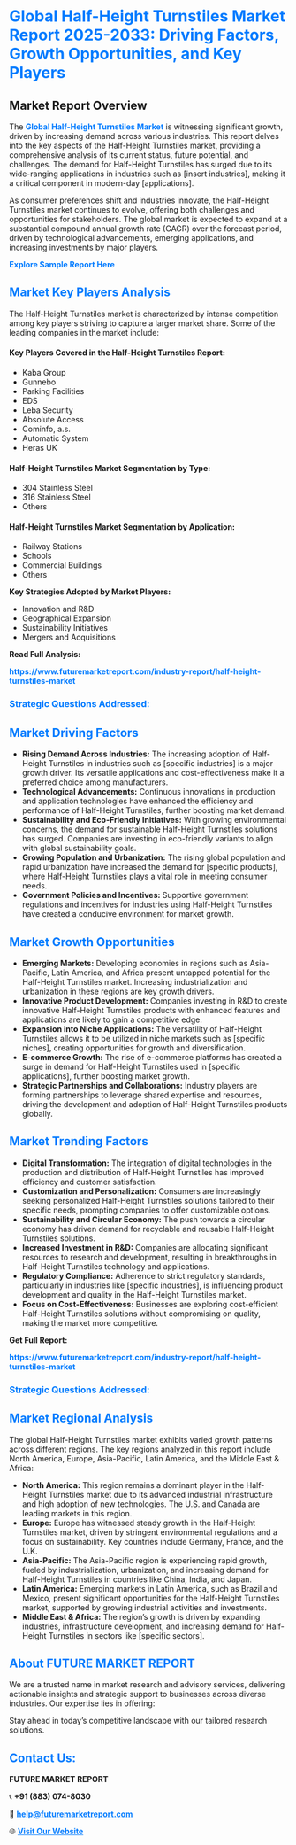 <h1 style="color: #007BFF;">Global Half-Height Turnstiles Market Report 2025-2033: Driving Factors, Growth Opportunities, and Key Players</h1>

<section id="overview">
<h2>Market Report Overview</h2>
<p>The <a href="https://www.futuremarketreport.com/industry-report/half-height-turnstiles-market" style="color: #007BFF; text-decoration: none;"><strong>Global Half-Height Turnstiles Market</strong></a> is witnessing significant growth, driven by increasing demand across various industries. This report delves into the key aspects of the Half-Height Turnstiles market, providing a comprehensive analysis of its current status, future potential, and challenges. The demand for Half-Height Turnstiles has surged due to its wide-ranging applications in industries such as [insert industries], making it a critical component in modern-day [applications].</p>
<p>As consumer preferences shift and industries innovate, the Half-Height Turnstiles market continues to evolve, offering both challenges and opportunities for stakeholders. The global market is expected to expand at a substantial compound annual growth rate (CAGR) over the forecast period, driven by technological advancements, emerging applications, and increasing investments by major players.</p>
</section>

<section id="overview">
<p><a href="https://www.futuremarketreport.com/request-sample/reportId=54716" style="color: #007BFF; text-decoration: none;"><strong>Explore Sample Report Here</strong></a></p>
</section>

<section id="key-players">
<h2 style="color: #007BFF;">Market Key Players Analysis</h2>
<p>The Half-Height Turnstiles market is characterized by intense competition among key players striving to capture a larger market share. Some of the leading companies in the market include:</p>
<h4>Key Players Covered in the Half-Height Turnstiles Report:</h4>
<ul><li>Kaba Group</li><li>Gunnebo</li><li>Parking Facilities</li><li>EDS</li><li>Leba Security</li><li>Absolute Access</li><li>Cominfo, a.s.</li><li>Automatic System</li><li>Heras UK</li></ul>
<h4>Half-Height Turnstiles Market Segmentation by Type:</h4>
<ul><li>304 Stainless Steel</li><li>316 Stainless Steel</li><li>Others</li></ul>

<h4>Half-Height Turnstiles Market Segmentation by Application:</h4>
<ul><li>Railway Stations</li><li>Schools</li><li>Commercial Buildings</li><li>Others</li></ul>
<p><strong>Key Strategies Adopted by Market Players:</strong></p>
<ul>
<li>Innovation and R&D</li>
<li>Geographical Expansion</li>
<li>Sustainability Initiatives</li>
<li>Mergers and Acquisitions</li>
</ul>
</section>

<section>
<p><strong>Read Full Analysis: </strong></p><a href="https://www.futuremarketreport.com/industry-report/half-height-turnstiles-market" style="color: #007BFF; text-decoration: none;"><strong>https://www.futuremarketreport.com/industry-report/half-height-turnstiles-market</strong></a>
<h3 style="color: #007BFF;">Strategic Questions Addressed:</h3>
</section>

<section id="driving-factors">
<h2 style="color: #007BFF;">Market Driving Factors</h2>
<ul>
<li><strong>Rising Demand Across Industries:</strong> The increasing adoption of Half-Height Turnstiles in industries such as [specific industries] is a major growth driver. Its versatile applications and cost-effectiveness make it a preferred choice among manufacturers.</li>
<li><strong>Technological Advancements:</strong> Continuous innovations in production and application technologies have enhanced the efficiency and performance of Half-Height Turnstiles, further boosting market demand.</li>
<li><strong>Sustainability and Eco-Friendly Initiatives:</strong> With growing environmental concerns, the demand for sustainable Half-Height Turnstiles solutions has surged. Companies are investing in eco-friendly variants to align with global sustainability goals.</li>
<li><strong>Growing Population and Urbanization:</strong> The rising global population and rapid urbanization have increased the demand for [specific products], where Half-Height Turnstiles plays a vital role in meeting consumer needs.</li>
<li><strong>Government Policies and Incentives:</strong> Supportive government regulations and incentives for industries using Half-Height Turnstiles have created a conducive environment for market growth.</li>
</ul>
</section>

<section id="growth-opportunities">
<h2 style="color: #007BFF;">Market Growth Opportunities</h2>
<ul>
<li><strong>Emerging Markets:</strong> Developing economies in regions such as Asia-Pacific, Latin America, and Africa present untapped potential for the Half-Height Turnstiles market. Increasing industrialization and urbanization in these regions are key growth drivers.</li>
<li><strong>Innovative Product Development:</strong> Companies investing in R&D to create innovative Half-Height Turnstiles products with enhanced features and applications are likely to gain a competitive edge.</li>
<li><strong>Expansion into Niche Applications:</strong> The versatility of Half-Height Turnstiles allows it to be utilized in niche markets such as [specific niches], creating opportunities for growth and diversification.</li>
<li><strong>E-commerce Growth:</strong> The rise of e-commerce platforms has created a surge in demand for Half-Height Turnstiles used in [specific applications], further boosting market growth.</li>
<li><strong>Strategic Partnerships and Collaborations:</strong> Industry players are forming partnerships to leverage shared expertise and resources, driving the development and adoption of Half-Height Turnstiles products globally.</li>
</ul>
</section>

<section id="trending-factors">
<h2 style="color: #007BFF;">Market Trending Factors</h2>
<ul>
<li><strong>Digital Transformation:</strong> The integration of digital technologies in the production and distribution of Half-Height Turnstiles has improved efficiency and customer satisfaction.</li>
<li><strong>Customization and Personalization:</strong> Consumers are increasingly seeking personalized Half-Height Turnstiles solutions tailored to their specific needs, prompting companies to offer customizable options.</li>
<li><strong>Sustainability and Circular Economy:</strong> The push towards a circular economy has driven demand for recyclable and reusable Half-Height Turnstiles solutions.</li>
<li><strong>Increased Investment in R&D:</strong> Companies are allocating significant resources to research and development, resulting in breakthroughs in Half-Height Turnstiles technology and applications.</li>
<li><strong>Regulatory Compliance:</strong> Adherence to strict regulatory standards, particularly in industries like [specific industries], is influencing product development and quality in the Half-Height Turnstiles market.</li>
<li><strong>Focus on Cost-Effectiveness:</strong> Businesses are exploring cost-efficient Half-Height Turnstiles solutions without compromising on quality, making the market more competitive.</li>
</ul>
</section>

<section>
<p><strong>Get Full Report: </strong></p><a href="https://www.futuremarketreport.com/industry-report/half-height-turnstiles-market" style="color: #007BFF; text-decoration: none;"><strong>https://www.futuremarketreport.com/industry-report/half-height-turnstiles-market</strong></a>
<h3 style="color: #007BFF;">Strategic Questions Addressed:</h3>
</section>


<section id="regional-analysis">
<h2 style="color: #007BFF;">Market Regional Analysis</h2>
<p>The global Half-Height Turnstiles market exhibits varied growth patterns across different regions. The key regions analyzed in this report include North America, Europe, Asia-Pacific, Latin America, and the Middle East & Africa:</p>
<ul>
<li><strong>North America:</strong> This region remains a dominant player in the Half-Height Turnstiles market due to its advanced industrial infrastructure and high adoption of new technologies. The U.S. and Canada are leading markets in this region.</li>
<li><strong>Europe:</strong> Europe has witnessed steady growth in the Half-Height Turnstiles market, driven by stringent environmental regulations and a focus on sustainability. Key countries include Germany, France, and the U.K.</li>
<li><strong>Asia-Pacific:</strong> The Asia-Pacific region is experiencing rapid growth, fueled by industrialization, urbanization, and increasing demand for Half-Height Turnstiles in countries like China, India, and Japan.</li>
<li><strong>Latin America:</strong> Emerging markets in Latin America, such as Brazil and Mexico, present significant opportunities for the Half-Height Turnstiles market, supported by growing industrial activities and investments.</li>
<li><strong>Middle East & Africa:</strong> The region’s growth is driven by expanding industries, infrastructure development, and increasing demand for Half-Height Turnstiles in sectors like [specific sectors].</li>
</ul>
</section>

<footer>
<h2 style="color: #007BFF;">About FUTURE MARKET REPORT</h2>
<p>We are a trusted name in market research and advisory services, delivering actionable insights and strategic support to businesses across diverse industries. Our expertise lies in offering:</p>

<p>Stay ahead in today’s competitive landscape with our tailored research solutions.</p>

<h2 style="color: #007BFF;">Contact Us:</h2>
<p><strong>FUTURE MARKET REPORT</strong></p>
<p>📞 <strong>+91 (883) 074-8030</strong></p>
<p>📧 <strong><a href="mailto:help@futuremarketreport.com" style="color: #007BFF;">help@futuremarketreport.com</a></strong></p>
<p>🌐 <strong><a href="https://www.futuremarketreport.com/" style="color: #007BFF;">Visit Our Website</a></strong></p>
</footer>
